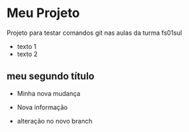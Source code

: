 # Meu Projeto
Projeto para testar comandos git nas aulas da turma fs01sul

- texto 1
- texto 2

## meu segundo título

- Minha nova mudança

- Nova informação

- alteração no novo branch